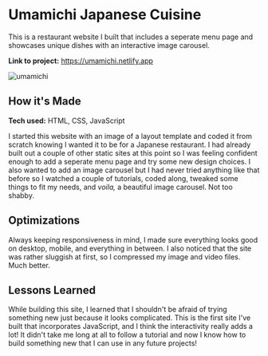 # Umamichi Japanese Cuisine
This is a restaurant website I built that includes a seperate menu page and showcases unique dishes with an interactive image carousel.

**Link to project:** https://umamichi.netlify.app

![umamichi](https://user-images.githubusercontent.com/106822556/177653538-cd2dd8ec-4c12-4c1a-ac8f-afe822026d02.png)

## How it's Made
**Tech used:** HTML, CSS, JavaScript

I started this website with an image of a layout template and coded it from scratch knowing I wanted it to be for a Japanese restaurant. I had already built out a couple of other static sites at this point so I was feeling confident enough to add a seperate menu page and try some new design choices. I also wanted to add an image carousel but I had never tried anything like that before so I watched a couple of tutorials, coded along, tweaked some things to fit my needs, and *voila,* a beautiful image carousel. Not too shabby.

## Optimizations
Always keeping responsiveness in mind, I made sure everything looks good on desktop, mobile, and everything in between. I also noticed that the site was rather sluggish at first, so I compressed my image and video files. Much better.

## Lessons Learned
While building this site, I learned that I shouldn't be afraid of trying something new just because it looks complicated. This is the first site I've built that incorporates JavaScript, and I think the interactivity really adds a lot! It didn't take me long at all to follow a tutorial and now I know how to build something new that I can use in any future projects!
